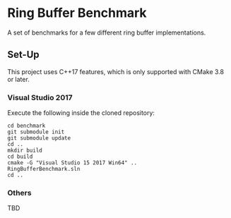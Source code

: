 # Ring Buffer Benchmark

A set of benchmarks for a few different ring buffer implementations. 

## Set-Up

This project uses C++17 features, which is only supported with CMake 3.8 or later.

### Visual Studio 2017

Execute the following inside the cloned repository:

```
cd benchmark
git submodule init
git submodule update
cd ..
mkdir build
cd build
cmake -G "Visual Studio 15 2017 Win64" ..
RingBufferBenchmark.sln
cd ..
```

### Others

TBD